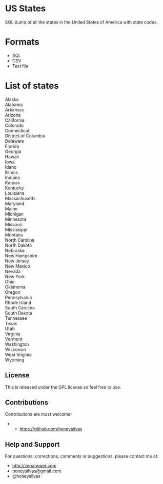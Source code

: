 # US States
SQL dump of all the states in the United States of America with state codes.


# Formats

 - SQL
 - CSV
 - Text file

 
# List of states

Alaska  
Alabama  
Arkansas  
Arizona  
California  
Colorado  
Connecticut  
District of Columbia  
Delaware  
Florida  
Georgia  
Hawaii  
Iowa  
Idaho  
Illinois  
Indiana  
Kansas  
Kentucky  
Louisiana  
Massachusetts  
Maryland  
Maine  
Michigan  
Minnesota  
Missouri  
Mississippi  
Montana  
North Carolina  
North Dakota  
Nebraska  
New Hampshire  
New Jersey  
New Mexico  
Nevada  
New York  
Ohio  
Oklahoma  
Oregon  
Pennsylvania  
Rhode Island  
South Carolina  
South Dakota  
Tennessee  
Texas  
Utah  
Virginia  
Vermont  
Washington  
Wisconsin  
West Virginia  
Wyoming  



## License

This is released under the GPL license so feel free to use.


## Contributions

Contributions are most welcome!

 -  - https://github.com/honeysilvas 


## Help and Support

For questions, corrections, comments or suggestions, please contact me at:

 - http://zenanswer.com
 - honeysilvas@gmail.com
 - @honeysilvas
